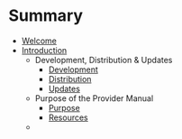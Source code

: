 # Summary

* [Welcome](README.md)
* [Introduction](Introduction/README.md)
  * Development, Distribution & Updates
    * [Development](Introduction/development.md)
    * [Distribution](Introduction/distribution.md)
    * [Updates](Introduction/updates.md)
  * Purpose of the Provider Manual
    * [Purpose](Introduction/purpose.md)
    * [Resources](Introduction/resources.md)
  * 

